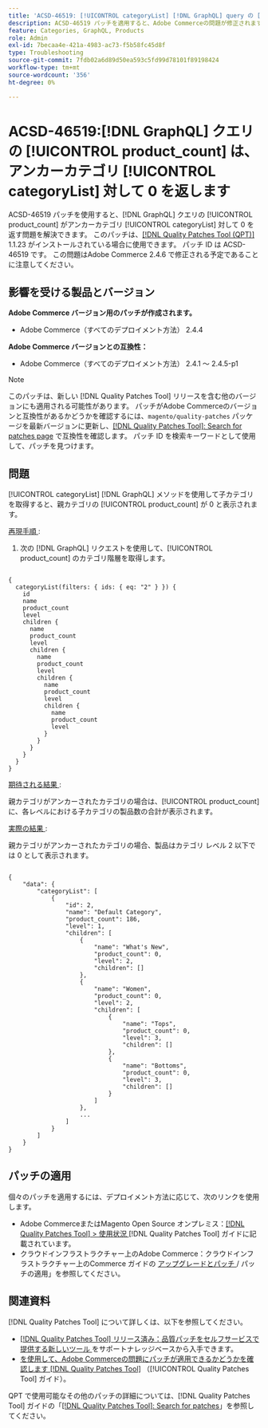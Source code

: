 ```yaml
---
title: 'ACSD-46519: [!UICONTROL categoryList] [!DNL GraphQL] query の [!UICONTROL product_count] は、アンカーカテゴリの 0 を返します'
description: ACSD-46519 パッチを適用すると、Adobe Commerceの問題が修正されます。[!UICONTROL categoryList] [!DNL GraphQL]  メソッドを使用して子カテゴリを取得すると、親カテゴリの [!UICONTROL product_count] が 0 と表示されます。
feature: Categories, GraphQL, Products
role: Admin
exl-id: 7becaa4e-421a-4983-ac73-f5b58fc45d8f
type: Troubleshooting
source-git-commit: 7fdb02a6d89d50ea593c5fd99d78101f89198424
workflow-type: tm+mt
source-wordcount: '356'
ht-degree: 0%

---
```


# ACSD-46519:[!DNL GraphQL] クエリの [!UICONTROL product_count] は、アンカーカテゴリ [!UICONTROL categoryList] 対して 0 を返します

ACSD-46519 パッチを使用すると、[!DNL GraphQL] クエリの [!UICONTROL product_count] がアンカーカテゴリ [!UICONTROL categoryList] 対して 0 を返す問題を解決できます。 このパッチは、[[!DNL Quality Patches Tool (QPT)]](https://experienceleague.adobe.com/ja/docs/commerce-operations/tools/quality-patches-tool/quality-patches-tool-to-self-serve-quality-patches) 1.1.23 がインストールされている場合に使用できます。 パッチ ID は ACSD-46519 です。 この問題はAdobe Commerce 2.4.6 で修正される予定であることに注意してください。

## 影響を受ける製品とバージョン

**Adobe Commerce バージョン用のパッチが作成されます。**
* Adobe Commerce（すべてのデプロイメント方法） 2.4.4

**Adobe Commerce バージョンとの互換性：**
* Adobe Commerce（すべてのデプロイメント方法） 2.4.1 ～ 2.4.5-p1

>[!NOTE]
>
>このパッチは、新しい [!DNL Quality Patches Tool] リリースを含む他のバージョンにも適用される可能性があります。 パッチがAdobe Commerceのバージョンと互換性があるかどうかを確認するには、`magento/quality-patches` パッケージを最新バージョンに更新し、[[!DNL Quality Patches Tool]: Search for patches page](https://experienceleague.adobe.com/tools/commerce-quality-patches/index.html?lang=ja) で互換性を確認します。 パッチ ID を検索キーワードとして使用して、パッチを見つけます。

## 問題

[!UICONTROL categoryList] [!DNL GraphQL] メソッドを使用して子カテゴリを取得すると、親カテゴリの [!UICONTROL product_count] が 0 と表示されます。

<u> 再現手順 </u>:

1. 次の [!DNL GraphQL] リクエストを使用して、[!UICONTROL product_count] のカテゴリ階層を取得します。

<pre><code>
&lbrace;
  categoryList(filters: { ids: { eq: "2" } }) &lbrace;
    id
    name
    product_count
    level
    children &lbrace;
      name
      product_count
      level
      children &lbrace;
        name
        product_count
        level
        children &lbrace;
          name
          product_count
          level
          children &lbrace;
            name
            product_count
            level
          &rbrace;
        &rbrace;
      &rbrace;
    &rbrace;
  &rbrace;
&rbrace;
</code></pre>

<u> 期待される結果 </u>:

親カテゴリがアンカーされたカテゴリの場合は、[!UICONTROL product_count] に、各レベルにおける子カテゴリの製品数の合計が表示されます。

<u> 実際の結果 </u>:

親カテゴリがアンカーされたカテゴリの場合、製品はカテゴリ レベル 2 以下では 0 として表示されます。

<pre><code>
&lbrace;
    "data": &lbrace;
        "categoryList": &lbrack;
            &lbrace;
                "id": 2,
                "name": "Default Category",
                "product_count": 186,
                "level": 1,
                "children": &lbrack;
                    &lbrace;
                        "name": "What's New",
                        "product_count": 0,
                        "level": 2,
                        "children": []
                    &rbrace;,
                    &lbrace;
                        "name": "Women",
                        "product_count": 0,
                        "level": 2,
                        "children": &lbrack;
                            &lbrace;
                                "name": "Tops",
                                "product_count": 0,
                                "level": 3,
                                "children": []
                            &rbrace;,
                            &lbrace;
                                "name": "Bottoms",
                                "product_count": 0,
                                "level": 3,
                                "children": []
                            &rbrace;
                        &rbrack;
                    &rbrace;,
                    ...
                &rbrack;
            &rbrace;
        &rbrack;
    &rbrace;
&rbrace;
</code></pre>

## パッチの適用

個々のパッチを適用するには、デプロイメント方法に応じて、次のリンクを使用します。

* Adobe CommerceまたはMagento Open Source オンプレミス：[[!DNL Quality Patches Tool] > 使用状況 ](/help/tools/quality-patches-tool/usage.md) [!DNL Quality Patches Tool] ガイドに記載されています。
* クラウドインフラストラクチャー上のAdobe Commerce：クラウドインフラストラクチャー上のCommerce ガイドの [ アップグレードとパッチ ](https://experienceleague.adobe.com/docs/commerce-cloud-service/user-guide/develop/upgrade/apply-patches.html?lang=ja)/ パッチの適用」を参照してください。

## 関連資料

[!DNL Quality Patches Tool] について詳しくは、以下を参照してください。

* [[!DNL Quality Patches Tool]  リリース済み：品質パッチをセルフサービスで提供する新しいツール ](https://experienceleague.adobe.com/ja/docs/commerce-operations/tools/quality-patches-tool/quality-patches-tool-to-self-serve-quality-patches) をサポートナレッジベースから入手できます。
* [ を使用して、Adobe Commerceの問題にパッチが適用できるかどうかを確認します  [!DNL Quality Patches Tool]](/help/tools/quality-patches-tool/patches-available-in-qpt/check-patch-for-magento-issue-with-magento-quality-patches.md) （[!UICONTROL Quality Patches Tool] ガイド）。


QPT で使用可能なその他のパッチの詳細については、[!DNL Quality Patches Tool] ガイドの「[[!DNL Quality Patches Tool]: Search for patches](https://experienceleague.adobe.com/tools/commerce-quality-patches/index.html?lang=ja)」を参照してください。
